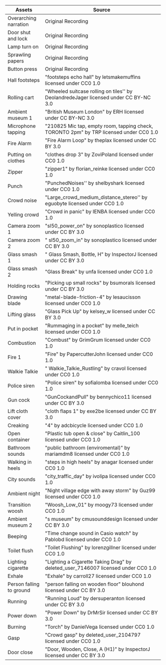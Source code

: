 | Assets      | Source |
|-----------|------------|
| Overarching narration | Original Recording |
| Door shut and lock | Original Recording |
| Lamp turn on | Original Recording |
| Sprawling papers | Original Recording |
| Button press | Original Recording |
| Hall footsteps | "footsteps echo hall" by letsmakemuffins licensed under CC0 1.0 |
| Rolling cart |  "Wheeled suitcase rolling on tiles'' by DeolandredeJager licensed under CC BY-NC 3.0 |
| Ambient museum 1 | "British Museum London" by ERH licensed under CC BY-NC 3.0 |
| Microphone tapping | "210825 Mic tap, empty room, tapping check, TORONTO 2pm" by TRP licensed under CC0 1.0 |
| Fire Alarm | "Fire Alarm Loop" by theplax licensed under CC BY 3.0|
| Putting on clothes | "clothes drop 3" by ZoviPoland licensed under CC0 1.0 |
| Zipper | "zipper1" by florian_reinke licensed under CC0 1.0 |
| Punch | "PunchedNoises'' by shelbyshark licensed under CC0 1.0 |
| Crowd noise | "Large_crowd_medium_distance_stereo'' by eguobyte licensed under CC0 1.0 |
| Yelling crowd | "Crowd in panic" by IENBA licensed under CC0 1.0|
| Camera zoom 1 | "sl50_power_on" by sonoplastico licensed under CC BY 3.0 |
| Camera zoom 2 | " sl50_zoom_in" by sonoplastico licensed under CC BY 3.0 |
| Glass smash 1 | " Glass Smash, Bottle, H" by InspectorJ licensed under CC BY 3.0 |
| Glass smash 2 | "Glass Break" by unfa licensed under CC0 1.0 |
| Holding rocks | "Picking up small rocks" by bsumorals licensed under CC BY 3.0 |
| Drawing blade | "metal-blade-friction-4" by lesaucisson licensed under CC0 1.0 |
| Lifting glass | "Glass Pick Up" by kelsey_w licensed under CC BY 3.0 |
| Put in pocket | "Rummaging in a pocket" by melle_teich licensed under CC0 1.0 |
| Combustion | "Combust" by GrimGrum licensed under CC0 1.0 |
| Fire 1 | "Fire" by PapercutterJohn licensed under CC0 1.0 |
| Walkie Talkie | " Walkie_Talkie_Rustling" by cravol licensed under CC0 1.0 |
| Police siren | "Police siren" by sofialomba licensed under CC0 1.0 |
| Gun cock | "GunCockandPull" by bennychico11 licensed under CC BY 3.0 |
| Lift cloth cover | "cloth flaps 1" by exe2be licensed under CC BY 3.0 |
| Creaking | "4" by adcbicycle licensed under CC0 1.0 |
| Open container | "Plastic tub open & close" by Caitlin_100 licensed under CC0 1.0 |
| Bathroom sounds | "public bathroom (enviromental)" by mariamdm8 licensed under CC0 1.0 |
| Walking in heels | "steps in high heels" by anagar licensed under CC0 1.0 |
| City sounds | "city_traffic_day" by ivolipa licensed under CC0 1.0 |
| Ambient night | "Night village edge with away storm" by Guz99 licensed under CC0 1.0 |
| Transition woosh | "Woosh_Low_01" by moogy73 licensed under CC0 1.0 |
| Ambient museum 2 | "s museum" by cmusounddesign licensed under CC BY 3.0 |
| Beeping | "Time change sound in Casio watch" by Pablobd licensed under CC0 1.0 |
| Toilet flush | "Toilet Flushing" by lorenzgillner licensed under CC0 1.0 |
| Lighting cigarette | "Lighting a Cigarette Taking Drag" by deleted_user_7146007 licensed under CC0 1.0 |
| Exhale | "Exhale" by carroll27 licensed under CC0 1.0 |
| Person falling to ground | "person falling on wooden floor" blouhond licensed under CC BY 3.0 |
| Running | "Running Loud" by dersuperanton licensed under CC BY 3.0 |
| Power down | "Power Down" by DrMrSir licensed under CC BY 3.0 |
| Burning | "Torch" by DanielVega licensed under CC0 1.0 |
| Gasp | "Crowd gasp" by deleted_user_2104797 licensed under CC0 1.0 |
| Door close | "Door, Wooden, Close, A (H1)" by InspectorJ licensed under CC BY 3.0 |

